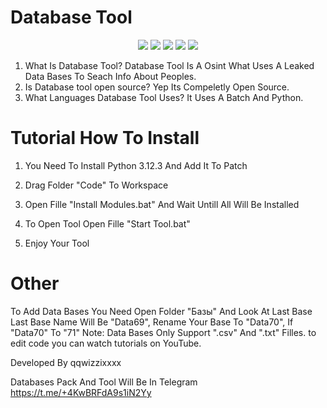 # Database Tool
<p align="center">
  <img src="https://img.shields.io/github/release/qqwizzixxxx/Database-DOX?label=Version&color=a80505">
  <img src="https://img.shields.io/github/stars/qqwizzixxxx/Database-DOX?style=flat&label=Stars&color=a80505">
  <img src="https://img.shields.io/github/repo-size/qqwizzixxxx/Database-DOX?label=Size&color=a80505">
  <img src="https://img.shields.io/github/languages/down/qqwizzixxxx/Database-DOX?color=a80505">
  <img src="https://img.shields.io/github/languages/top/qqwizzixxxx/Database-DOX?color=a80505">

  
  1. What Is Database Tool?
  Database Tool Is A Osint  What Uses A Leaked Data Bases To Seach Info About Peoples.
2. Is Database tool open source?
   Yep Its Compeletly Open Source.
3. What Languages Database Tool Uses?
   It Uses A Batch And Python.

# Tutorial How To Install

1. You Need To Install Python 3.12.3 And Add It To Patch
   
2. Drag Folder "Code" To Workspace

3. Open Fille "Install Modules.bat" And Wait Untill All Will Be Installed

4. To Open Tool Open Fille "Start Tool.bat"

5. Enjoy Your Tool

# Other

To Add Data Bases You Need Open Folder "Базы" And Look At Last Base Last Base Name Will Be "Data69", Rename Your Base To "Data70", If "Data70" To "71"
Note: Data Bases Only Support ".csv" And ".txt" Filles.
to edit code you can watch tutorials on YouTube.

Developed By qqwizzixxxx

Databases Pack And Tool Will Be In Telegram
https://t.me/+4KwBRFdA9s1iN2Yy
